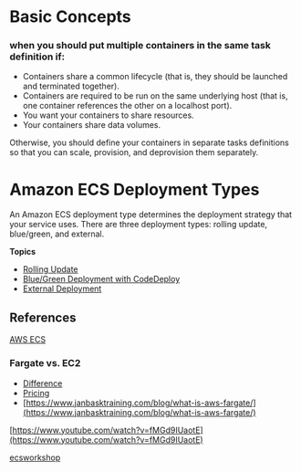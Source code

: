 
# Basic Concepts

### when you should put multiple containers in the same task definition if:
-   Containers share a common lifecycle (that is, they should be launched and terminated together).
-   Containers are required to be run on the same underlying host (that is, one container references the other on a localhost port).
-   You want your containers to share resources.
-   Your containers share data volumes.

Otherwise, you should define your containers in separate tasks definitions so that you can scale, provision, and deprovision them separately.

# Amazon ECS Deployment Types

An Amazon ECS deployment type determines the deployment strategy that your service uses. There are three deployment types: rolling update, blue/green, and external.

**Topics**

-   [Rolling Update](https://docs.aws.amazon.com/AmazonECS/latest/developerguide/deployment-type-ecs.html)
-   [Blue/Green Deployment with CodeDeploy](https://docs.aws.amazon.com/AmazonECS/latest/developerguide/deployment-type-bluegreen.html)
-   [External Deployment](https://docs.aws.amazon.com/AmazonECS/latest/developerguide/deployment-type-external.html)


## References
[AWS ECS](https://docs.aws.amazon.com/AmazonECS/latest/developerguide/Welcome.html)

### Fargate vs. EC2
- [Difference](https://cloudonaut.io/ecs-vs-fargate-whats-the-difference/)
- [Pricing](https://containersonaws.com/introduction/ec2-or-aws-fargate/)
- [https://www.janbasktraining.com/blog/what-is-aws-fargate/](https://www.janbasktraining.com/blog/what-is-aws-fargate/)


[https://www.youtube.com/watch?v=fMGd9IUaotE](https://www.youtube.com/watch?v=fMGd9IUaotE)

[ecsworkshop](https://ecsworkshop.com/)
<!--stackedit_data:
eyJoaXN0b3J5IjpbMTUxMjQyOTg0NywtNjUzMTU0MjA3LDEzMT
YwNzkwNTYsMTE1NjkwNTA2MSwtMTM0Mzg4ODMyNywxMzUzODE5
ODEzLC02Nzk3NjAzMzMsMTAxNDAzNTQwLC0xOTU5MjgyMTQzLD
EyNDg5NjM2MTMsMTQ1MzgzNDMwMiwtMjEwOTEzMTQ4MSwtNjk5
MjY2NDk5LDc2MDQxNTk2OCwxNjQ4NzUxMTE4LC0xOTg0NjYyMT
Q1LDEwMDM2MTkzNDksMTQyNzg4OTY5MSw1NDU2MTEzNzgsMTk2
NTgxMzAxXX0=
-->
